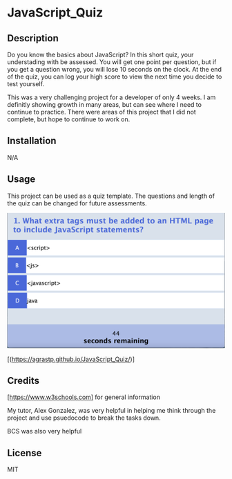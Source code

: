 # JavaScript_Quiz

## Description
Do you know the basics about JavaScript?  In this short quiz, your understading with be assessed.  You will get one point per question, but if you get a question wrong, you will lose 10 seconds on the clock.  At the end of the quiz, you can log your high score to view the next time you decide to test yourself.  


This was a very challenging project for a developer of only 4 weeks.  I am definitly showing growth in many areas, but can see where I need to continue to practice.  There were areas of this project that I did not complete, but hope to continue to work on.

## Installation

N/A

## Usage

This project can be used as a quiz template.  The questions and length of the quiz can be changed for future assessments.

![Webpage Example](./website.png?raw=true "Webpage Example")

[(https://agrastp.github.io/JavaScript_Quiz/)]

## Credits

[https://www.w3schools.com] for general information

My tutor, Alex Gonzalez, was very helpful in helping me think through the project and use psuedocode to break the tasks down.

BCS was also very helpful 


## License
MIT




